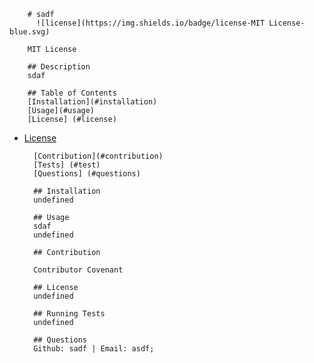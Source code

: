
        # sadf
          ![license](https://img.shields.io/badge/license-MIT License-blue.svg)
          
        MIT License
        
        ## Description
        sdaf  

        ## Table of Contents
        [Installation](#installation)  
        [Usage](#usage)  
        [License] (#license)
        
* [License](#license) 

        [Contribution](#contribution)  
        [Tests] (#test)
        [Questions] (#questions)
        
        ## Installation
        undefined  

        ## Usage
        sdaf
        undefined  

        ## Contribution

        Contributor Covenant

        ## License
        undefined

        ## Running Tests
        undefined

        ## Questions
        Github: sadf | Email: asdf;